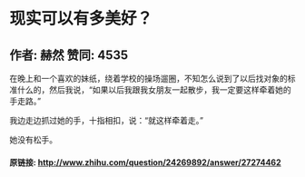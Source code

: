# 现实可以有多美好？
## 作者: 赫然  赞同: 4535
在晚上和一个喜欢的妹纸，绕着学校的操场遛圈，不知怎么说到了以后找对象的标准什么的，然后我说，“如果以后我跟我女朋友一起散步，我一定要这样牵着她的手走路。”  
  
我边走边抓过她的手，十指相扣，说：“就这样牵着走。”  
  
她没有松手。

#### 原链接: http://www.zhihu.com/question/24269892/answer/27274462